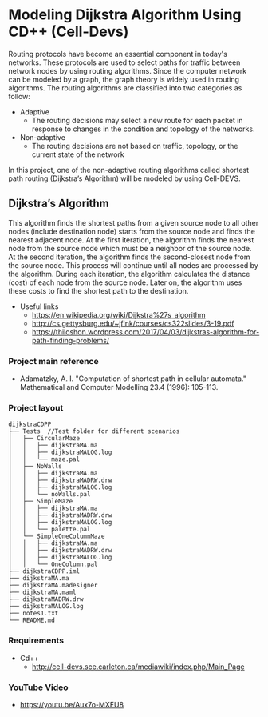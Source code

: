 Modeling Dijkstra Algorithm Using CD++ (Cell-Devs)
===================================================
Routing protocols have become an essential component in today's networks. 
These protocols are used to select paths for traffic between network nodes by using routing algorithms. 
Since the computer network can be modeled by a graph, the graph theory is widely used in routing algorithms. 
The routing algorithms are classified into two categories as follow:

- Adaptive
    - The routing decisions may select a new route for each packet in response to changes in the condition and topology of the networks.
- Non-adaptive
    - The routing decisions are not based on traffic, topology, or the current state of the network

In this project, one of the non-adaptive routing algorithms called shortest 
path routing (Dijkstra’s Algorithm) will be modeled by using Cell-DEVS.

Dijkstra’s Algorithm 
------------------------
This algorithm finds the shortest paths from a given source node to all other nodes (include destination node) starts from the source node and finds the nearest adjacent node. 
At the first iteration, the algorithm finds the nearest node from the source node which must be a neighbor of the source node. 
At the second iteration, the  algorithm  finds  the  second-closest  node  from  the  source  node. This  process  will continue until all nodes are processed by the algorithm. 
During each iteration, the algorithm calculates the distance (cost) of each node from the source  node. Later  on, the algorithm  uses these costs to  find the shortest path to the destination.
- Useful links
    - https://en.wikipedia.org/wiki/Dijkstra%27s_algorithm
    - http://cs.gettysburg.edu/~jfink/courses/cs322slides/3-19.pdf
    - https://thiloshon.wordpress.com/2017/04/03/dijkstras-algorithm-for-path-finding-problems/

### Project main reference
- Adamatzky, A. I. "Computation of shortest path in cellular automata." Mathematical and Computer Modelling 23.4 (1996): 105-113. 

### Project layout 

```
dijkstraCDPP
├── Tests  //Test folder for different scenarios
│   ├── CircularMaze
│   │   ├── dijkstraMA.ma
│   │   ├── dijkstraMALOG.log
│   │   └── maze.pal
│   ├── NoWalls
│   │   ├── dijkstraMA.ma
│   │   ├── dijkstraMADRW.drw
│   │   ├── dijkstraMALOG.log
│   │   └── noWalls.pal
│   ├── SimpleMaze
│   │   ├── dijkstraMA.ma
│   │   ├── dijkstraMADRW.drw
│   │   ├── dijkstraMALOG.log
│   │   └── palette.pal
│   └── SimpleOneColumnMaze
│   │   ├── dijkstraMA.ma
│   │   ├── dijkstraMADRW.drw
│   │   ├── dijkstraMALOG.log
│   │   └── OneColumn.pal
├── dijkstraCDPP.iml
├── dijkstraMA.ma
├── dijkstraMA.madesigner
├── dijkstraMA.maml
├── dijkstraMADRW.drw
├── dijkstraMALOG.log
├── notes1.txt
└── README.md
```


### Requirements 
- Cd++
    - http://cell-devs.sce.carleton.ca/mediawiki/index.php/Main_Page


### YouTube Video
- https://youtu.be/Aux7o-MXFU8



